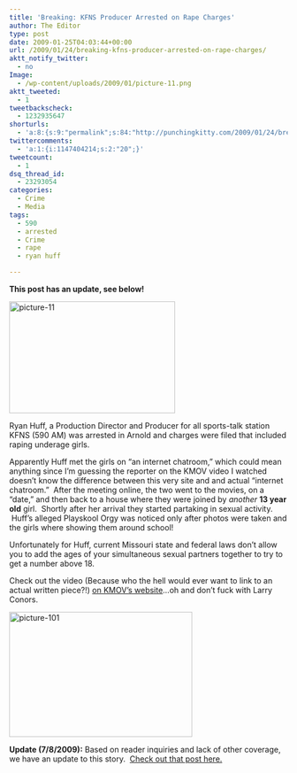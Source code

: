 ```yaml
---
title: 'Breaking: KFNS Producer Arrested on Rape Charges'
author: The Editor
type: post
date: 2009-01-25T04:03:44+00:00
url: /2009/01/24/breaking-kfns-producer-arrested-on-rape-charges/
aktt_notify_twitter:
  - no
Image:
  - /wp-content/uploads/2009/01/picture-11.png
aktt_tweeted:
  - 1
tweetbackscheck:
  - 1232935647
shorturls:
  - 'a:8:{s:9:"permalink";s:84:"http://punchingkitty.com/2009/01/24/breaking-kfns-producer-arrested-on-rape-charges/";s:7:"tinyurl";s:25:"http://tinyurl.com/cp52yb";s:4:"isgd";s:17:"http://is.gd/h8JE";s:5:"bitly";s:19:"http://bit.ly/10fJm";s:5:"snipr";s:22:"http://snipr.com/aophk";s:5:"snurl";s:22:"http://snurl.com/aophk";s:7:"snipurl";s:24:"http://snipurl.com/aophk";s:4:"trim";s:17:"http://tr.im/chvl";}'
twittercomments:
  - 'a:1:{i:1147404214;s:2:"20";}'
tweetcount:
  - 1
dsq_thread_id:
  - 23293054
categories:
  - Crime
  - Media
tags:
  - 590
  - arrested
  - Crime
  - rape
  - ryan huff

---
```

**This post has an update, see below!**

[<img class="alignright size-medium wp-image-227" title="picture-11" src="http://punchingkitty.com/wp-content/uploads/2009/01/picture-11-300x202.png" alt="picture-11" width="300" height="202" srcset="http://media.punchingkitty.com/wordpress/2009/01/picture-11-300x202.png 300w, http://media.punchingkitty.com/wordpress/2009/01/picture-11.png 334w" sizes="(max-width: 300px) 100vw, 300px" />][1]

Ryan Huff, a Production Director and Producer for all sports-talk station KFNS (590 AM) was arrested in Arnold and charges were filed that included raping underage girls.

Apparently Huff met the girls on &#8220;an internet chatroom,&#8221; which could mean anything since I&#8217;m guessing the reporter on the KMOV video I watched doesn&#8217;t know the difference between this very site and and actual &#8220;internet chatroom.&#8221;  After the meeting online, the two went to the movies, on a &#8220;date,&#8221; and then back to a house where they were joined by _another_ **13 year old** girl.  Shortly after her arrival they started partaking in sexual activity.  Huff&#8217;s alleged Playskool Orgy was noticed only after photos were taken and the girls where showing them around school!

Unfortunately for Huff, current Missouri state and federal laws don&#8217;t allow you to add the ages of your simultaneous sexual partners together to try to get a number above 18.

Check out the video (Because who the hell would ever want to link to an actual written piece?!) [on KMOV&#8217;s website][2]&#8230;oh and don&#8217;t fuck with Larry Conors.

<a style="text-decoration: none;" href="http://punchingkitty.com/wp-content/uploads/2009/01/picture-101.png"><img class="aligncenter size-full wp-image-226" title="picture-101" src="http://punchingkitty.com/wp-content/uploads/2009/01/picture-101.png" alt="picture-101" width="331" height="226" srcset="http://media.punchingkitty.com/wordpress/2009/01/picture-101.png 331w, http://media.punchingkitty.com/wordpress/2009/01/picture-101-300x204.png 300w" sizes="(max-width: 331px) 100vw, 331px" /></a>

**Update (7/8/2009):** Based on reader inquiries and lack of other coverage, we have an update to this story.  [Check out that post here.][3]

 [1]: http://punchingkitty.com/wp-content/uploads/2009/01/picture-11.png
 [2]: http://www.kmov.com/video/topvideo-index.html?nvid=324526&shu=1
 [3]: http://punchingkitty.com/2009/07/08/update-on-the-kfns-producer-arrested-on-rape-charges/